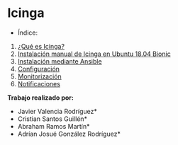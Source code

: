 # Icinga

- Índice:

1. [¿Qué es Icinga?](docs/Icinga.md)
2. [Instalación manual de Icinga en Ubuntu 18.04 Bionic](docs/InstalacionManual.md)
3. [Instalación mediante Ansible](docs/InstalacionAnsible.md)
4. [Configuración](docs/Configuracion.md)
5. [Monitorización](docs/Monitorizacion.md)
6. [Notificaciones](docs/Notificaciones.md)

**Trabajo realizado por:**

* Javier Valencia Rodríguez*
* Cristian Santos Guillén*
* Abraham Ramos Martín*
* Adrían Josué González Rodríguez* 
